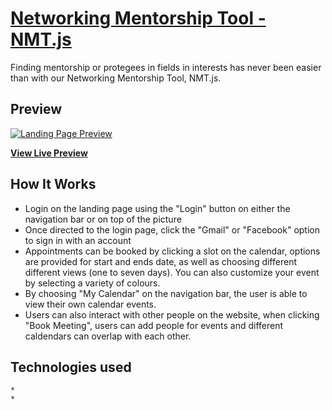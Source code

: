 # [Networking Mentorship Tool - NMT.js](http://127.0.0.1:5500/index.html)

Finding mentorship or protegees in fields in interests has never been easier than with our Networking Mentorship Tool, NMT.js.

## Preview

[![Landing Page Preview](https://startbootstrap.com/assets/img/screenshots/themes/landing-page.png)](https://blackrockdigital.github.io/startbootstrap-landing-page/)

**[View Live Preview](https://blackrockdigital.github.io/startbootstrap-landing-page/)**

## How It Works

- Login on the landing page using the "Login" button on either the navigation bar or on top of the picture
- Once directed to the login page, click the "Gmail" or "Facebook" option to sign in with an account
- Appointments can be booked by clicking a slot on the calendar, options are provided for start and ends date, as well as choosing different different views (one to seven days). You can also customize your event by selecting a variety of colours.
- By choosing "My Calendar" on the navigation bar, the user is able to view their own calendar events.
- Users can also interact with other people on the website, when clicking "Book Meeting", users can add people for events and different caldendars can overlap with each other.

## Technologies used

```
*
*
```
